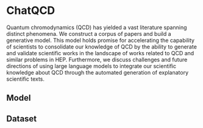 # ChatQCD
Quantum chromodynamics (QCD) has yielded a vast literature spanning distinct phenomena. We construct a corpus of papers and build a generative model. This model holds promise for accelerating the capability of scientists to consolidate our knowledge of QCD by the ability to generate and validate scientific works in the landscape of works related to QCD and similar problems in HEP. Furthermore, we discuss challenges and future directions of using large language models to integrate our scientific knowledge about QCD through the automated generation of explanatory scientific texts.

## Model

## Dataset
